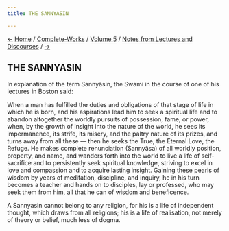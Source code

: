 ```yaml
---
title: THE SANNYASIN

---
```

<div>

[←](on_language.htm) [Home](../../../index.htm) /
[Complete-Works](../../complete_works.htm) / [Volume
5](../volume_5_contents.htm) / [Notes from Lectures and
Discourses](notes_from_lectures_and_discourses_contents.htm)
/ [→](the_sannyasin_and_the_householder.htm)

  

## THE SANNYASIN

In explanation of the term Sannyâsin, the Swami in the course of one of
his lectures in Boston said:

When a man has fulfilled the duties and obligations of that stage of
life in which he is born, and his aspirations lead him to seek a
spiritual life and to abandon altogether the worldly pursuits of
possession, fame, or power, when, by the growth of insight into the
nature of the world, he sees its impermanence, its strife, its misery,
and the paltry nature of its prizes, and turns away from all these —
then he seeks the True, the Eternal Love, the Refuge. He makes complete
renunciation (Sannyâsa) of all worldly position, property, and name, and
wanders forth into the world to live a life of self-sacrifice and to
persistently seek spiritual knowledge, striving to excel in love and
compassion and to acquire lasting insight. Gaining these pearls of
wisdom by years of meditation, discipline, and inquiry, he in his turn
becomes a teacher and hands on to disciples, lay or professed, who may
seek them from him, all that he can of wisdom and beneficence.

A Sannyasin cannot belong to any religion, for his is a life of
independent thought, which draws from all religions; his is a life of
realisation, not merely of theory or belief, much less of dogma.

</div>
